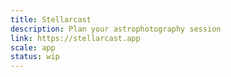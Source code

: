 ```yaml
---
title: Stellarcast
description: Plan your astrophotography session
link: https://stellarcast.app
scale: app
status: wip
---
```

